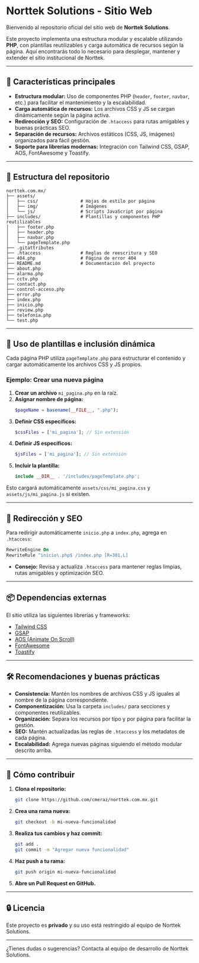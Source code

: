 # Norttek Solutions - Sitio Web

Bienvenido al repositorio oficial del sitio web de **Norttek Solutions**.

Este proyecto implementa una estructura modular y escalable utilizando **PHP**, con plantillas reutilizables y carga automática de recursos según la página. Aquí encontrarás todo lo necesario para desplegar, mantener y extender el sitio institucional de Norttek.

---

## 🚀 Características principales

- **Estructura modular:** Uso de componentes PHP (`header`, `footer`, `navbar`, etc.) para facilitar el mantenimiento y la escalabilidad.
- **Carga automática de recursos:** Los archivos CSS y JS se cargan dinámicamente según la página activa.
- **Redirección y SEO:** Configuración de `.htaccess` para rutas amigables y buenas prácticas SEO.
- **Separación de recursos:** Archivos estáticos (CSS, JS, imágenes) organizados para fácil gestión.
- **Soporte para librerías modernas:** Integración con Tailwind CSS, GSAP, AOS, FontAwesome y Toastify.

---

## 📁 Estructura del repositorio

```
norttek.com.mx/
├── assets/                 
│   ├── css/                # Hojas de estilo por página
│   ├── img/                # Imágenes
│   └── js/                 # Scripts JavaScript por página
├── includes/               # Plantillas y componentes PHP reutilizables
│   ├── footer.php
│   ├── header.php
│   ├── navbar.php
│   └── pageTemplate.php
├── .gitattributes
├── .htaccess               # Reglas de reescritura y SEO
├── 404.php                 # Página de error 404
├── README.md               # Documentación del proyecto
├── about.php
├── alarma.php
├── cctv.php
├── contact.php
├── control-acceso.php
├── error.php
├── index.php
├── inicio.php
├── review.php
├── telefonia.php
└── test.php
```

---

## 🧩 Uso de plantillas e inclusión dinámica

Cada página PHP utiliza `pageTemplate.php` para estructurar el contenido y cargar automáticamente los archivos CSS y JS propios.

### Ejemplo: Crear una nueva página

1. **Crear un archivo** `mi_pagina.php` en la raíz.
2. **Asignar nombre de página:**
   ```php
   $pageName = basename(__FILE__, ".php");
   ```
3. **Definir CSS específicos:**
   ```php
   $cssFiles = ['mi_pagina']; // Sin extensión
   ```
4. **Definir JS específicos:**
   ```php
   $jsFiles = ['mi_pagina']; // Sin extensión
   ```
5. **Incluir la plantilla:**
   ```php
   include __DIR__ . '/includes/pageTemplate.php';
   ```
Esto cargará automáticamente `assets/css/mi_pagina.css` y `assets/js/mi_pagina.js` si existen.

---

## 🔀 Redirección y SEO

Para redirigir automáticamente `inicio.php` a `index.php`, agrega en `.htaccess`:

```apache
RewriteEngine On
RewriteRule ^inicio\.php$ /index.php [R=301,L]
```

- **Consejo:** Revisa y actualiza `.htaccess` para mantener reglas limpias, rutas amigables y optimización SEO.

---

## 📦 Dependencias externas

El sitio utiliza las siguientes librerías y frameworks:

- [Tailwind CSS](https://tailwindcss.com/)
- [GSAP](https://greensock.com/gsap/)
- [AOS (Animate On Scroll)](https://michalsnik.github.io/aos/)
- [FontAwesome](https://fontawesome.com/)
- [Toastify](https://apvarun.github.io/toastify-js/)

---

## 🛠️ Recomendaciones y buenas prácticas

- **Consistencia:** Mantén los nombres de archivos CSS y JS iguales al nombre de la página correspondiente.
- **Componentización:** Usa la carpeta `includes/` para secciones y componentes reutilizables.
- **Organización:** Separa los recursos por tipo y por página para facilitar la gestión.
- **SEO:** Mantén actualizadas las reglas de `.htaccess` y los metadatos de cada página.
- **Escalabilidad:** Agrega nuevas páginas siguiendo el método modular descrito arriba.

---

## 🤝 Cómo contribuir

1. **Clona el repositorio:**
   ```bash
   git clone https://github.com/cmeraz/norttek.com.mx.git
   ```
2. **Crea una rama nueva:**
   ```bash
   git checkout -b mi-nueva-funcionalidad
   ```
3. **Realiza tus cambios y haz commit:**
   ```bash
   git add .
   git commit -m "Agregar nueva funcionalidad"
   ```
4. **Haz push a tu rama:**
   ```bash
   git push origin mi-nueva-funcionalidad
   ```
5. **Abre un Pull Request en GitHub.**

---

## 🔒 Licencia

Este proyecto es **privado** y su uso está restringido al equipo de Norttek Solutions.

---
¿Tienes dudas o sugerencias? Contacta al equipo de desarrollo de Norttek Solutions.